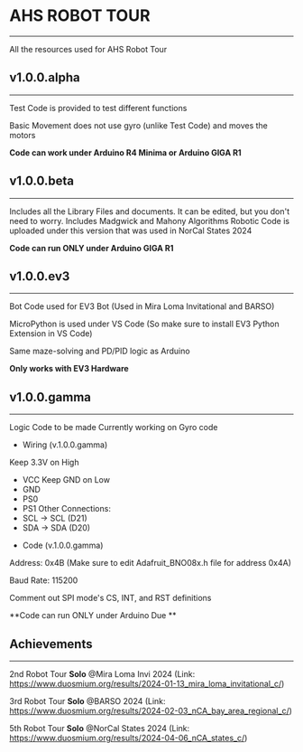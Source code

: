 # AHS ROBOT TOUR
----------------------
All the resources used for AHS Robot Tour

## v1.0.0.alpha
----------------------
Test Code is provided to test different functions

Basic Movement does not use gyro (unlike Test Code) and moves the motors

**Code can work under Arduino R4 Minima or Arduino GIGA R1**

## v1.0.0.beta
----------------------

Includes all the Library Files and documents. It can be edited, but you don't need to worry. Includes Madgwick and Mahony Algorithms
Robotic Code is uploaded under this version that was used in NorCal States 2024

**Code can run ONLY under Arduino GIGA R1**

## v1.0.0.ev3
----------------------
Bot Code used for EV3 Bot (Used in Mira Loma Invitational and BARSO)

MicroPython is used under VS Code (So make sure to install EV3 Python Extension in VS Code)

Same maze-solving and PD/PID logic as Arduino

**Only works with EV3 Hardware**

## v1.0.0.gamma
----------------------

Logic Code to be made
Currently working on Gyro code

* Wiring (v.1.0.0.gamma)

Keep 3.3V on High
- VCC
Keep GND on Low
- GND
- PS0
- PS1
Other Connections:
- SCL -> SCL (D21)
- SDA -> SDA (D20)

* Code (v.1.0.0.gamma)

Address: 0x4B (Make sure to edit Adafruit_BNO08x.h file for address 0x4A)

Baud Rate: 115200

Comment out SPI mode's CS, INT, and RST definitions

**Code can run ONLY under Arduino Due
**

## Achievements
----------------------

2nd Robot Tour **Solo** @Mira Loma Invi 2024 (Link: https://www.duosmium.org/results/2024-01-13_mira_loma_invitational_c/)

3rd Robot Tour **Solo** @BARSO 2024 (Link: https://www.duosmium.org/results/2024-02-03_nCA_bay_area_regional_c/)

5th Robot Tour **Solo** @NorCal States 2024 (Link: https://www.duosmium.org/results/2024-04-06_nCA_states_c/)
